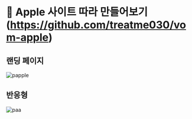 # 🍎 Apple 사이트 따라 만들어보기(https://github.com/treatme030/vom-apple)

## 랜딩 페이지

![papple](https://user-images.githubusercontent.com/74355328/147442160-06ab99bb-64bd-4f8f-aeac-a157a044d8fa.gif)

## 반응형

![paa](https://user-images.githubusercontent.com/74355328/147442274-e6f2506c-351d-4121-9423-518a139bf2b5.gif)
